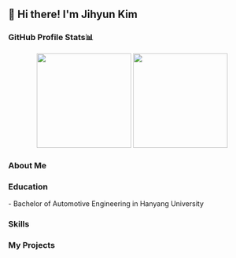 ## 👋 Hi there! I'm Jihyun Kim

<!--
**kjh1130/kjh1130** is a ✨ _special_ ✨ repository because its `README.md` (this file) appears on your GitHub profile.

Here are some ideas to get you started:

- 🔭 I’m currently working on ...
- 🌱 I’m currently learning ...
- 👯 I’m looking to collaborate on ...
- 🤔 I’m looking for help with ...
- 💬 Ask me about ...
- 📫 How to reach me: ...
- 😄 Pronouns: ...
- ⚡ Fun fact: ...
-->
<h3>GitHub Profile Stats📊</h3>
<div align="center">
  <img src="https://github-readme-stats.vercel.app/api?username=kjh1130&show_icons=true&theme=radical&bg_color=ffffff&title_color=blue&text_color=000000&icon_color=blue" height=192px />
  <img src="https://github-readme-stats.vercel.app/api/top-langs/?username=kjh1130&layout=compact&text_color=000000&title_color=000000" height=192px/>
</div>

<h3>About Me</h3>
<h3 font-style="underline">Education</h3>
<div>
  - Bachelor of Automotive Engineering in Hanyang University
</div>
<!-- <h3 align="center">Awards</h3> -->
<h3>Skills</h3>
<h3>My Projects</h3>
